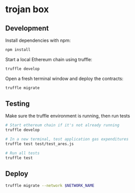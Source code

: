# trojan box

## Development

Install dependencies with npm:

```bash
npm install
```

Start a local Ethereum chain using truffle:

```bash
truffle develop
```

Open a fresh terminal window and deploy the contracts:

```bash
truffle migrate
```

## Testing

Make sure the truffle environment is running, then run tests

```bash
# Start ethereum chain if it's not already running
truffle develop

# In a new terminal, test application gas expenditures
truffle test test/test_ares.js

# Run all tests
truffle test
```

## Deploy

```bash
truffle migrate --network $NETWORK_NAME
```


